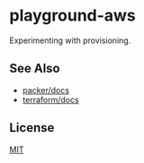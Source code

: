 # playground-aws
Experimenting with provisioning.

## See Also
- [packer/docs](https://www.packer.io/docs/)
- [terraform/docs](https://www.terraform.io/docs/)

## License
[MIT](https://tldrlegal.com/license/mit-license)

